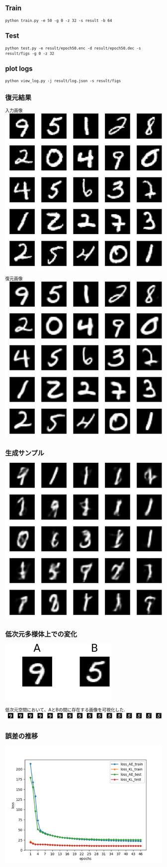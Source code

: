 ## Train
`python train.py -e 50 -g 0 -z 32 -s result -b 64`

## Test
`python test.py -e result/epoch50.enc -d result/epoch50.dec -s result/figs -g 0 -z 32`

## plot logs
`python view_log.py -j result/log.json -s result/figs`

## 復元結果
入力画像
![入力サンプル](https://github.com/wrb0312/for_labo/blob/master/vae/result/figs/result_input.jpg)

復元画像
![復元サンプル](https://github.com/wrb0312/for_labo/blob/master/vae/result/figs/result_reco.jpg)


## 生成サンプル
![生成サンプル](https://github.com/wrb0312/for_labo/blob/master/vae/result/figs/result_random.jpg)

## 低次元多様体上での変化
![画像AB](https://github.com/wrb0312/for_labo/blob/master/vae/result/figs/AB.jpg)

低次元空間において、AとBの間に存在する画像を可視化した.
![AからBへの変化](https://github.com/wrb0312/for_labo/blob/master/vae/result/figs/latent_A2B.jpg)

## 誤差の推移
![誤差変化](https://github.com/wrb0312/for_labo/blob/master/vae/result/figs/loss.jpg)